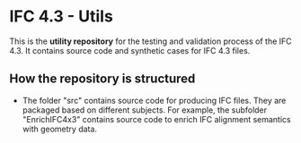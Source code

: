 # IFC 4.3 - Utils
This is the **utility repository** for the testing and validation process of the IFC 4.3. It contains source code and synthetic cases for IFC 4.3 files. 

## How the repository is structured
* The folder "src" contains source code for producing IFC files. They are packaged based on different subjects. For example, the subfolder "EnrichIFC4x3" contains source code to enrich IFC alignment semantics with geometry data.
